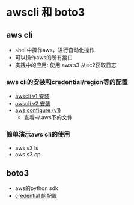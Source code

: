 # awscli 和 boto3

## aws cli
- shell中操作aws，进行自动化操作
- 可以操作aws的所有接口
- 实践中的应用: 使用 aws s3 从ec2获取日志

### aws cli的安装和credential/region等的配置
- [awscli v1 安装](https://docs.aws.amazon.com/cli/v1/userguide/cli-chap-install.html)
- [awscli v2 安装](https://docs.aws.amazon.com/cli/latest/userguide/cli-chap-install.html)
- [aws configure (v1)](https://docs.aws.amazon.com/cli/v1/userguide/cli-configure-quickstart.html)
    - 查看~/.aws下的文件

### 简单演示aws cli的使用
- aws s3 ls
- aws s3 cp

## boto3
- aws的python sdk
- [credential 的配置](https://boto3.amazonaws.com/v1/documentation/api/latest/guide/credentials.html)


